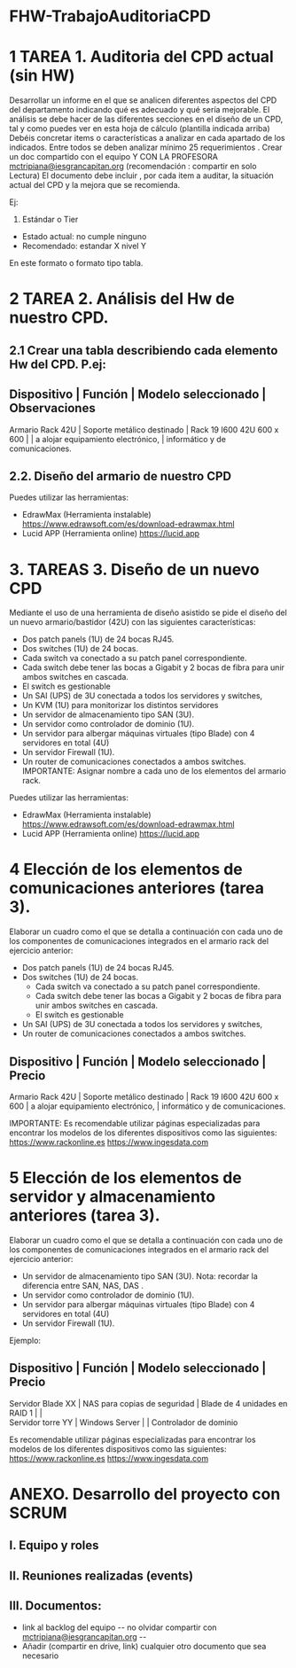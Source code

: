 # FHW-TrabajoAuditoriaCPD

# 1  TAREA 1. Auditoria del CPD actual (sin HW)
Desarrollar un informe en el que se analicen diferentes aspectos del CPD del departamento indicando qué es adecuado y qué sería mejorable.
El análisis se debe hacer de las diferentes secciones en el diseño de un CPD, tal y como puedes ver en esta hoja de cálculo (plantilla indicada arriba)
Debéis concretar items o características a analizar en cada apartado de los indicados. Entre todos se deben analizar mínimo 25 requerimientos .
Crear un doc  compartido  con el equipo Y CON LA PROFESORA mctripiana@iesgrancapitan.org (recomendación : compartir en solo Lectura)
El documento debe incluir , por cada item a auditar,  la situación actual del CPD y la mejora que se recomienda.

Ej:
1. Estándar o Tier 
- Estado actual:  no cumple ninguno
- Recomendado: estandar  X  nivel Y

En este formato o formato tipo tabla.   
         

 # 2  TAREA 2. Análisis del Hw de nuestro CPD.
## 2.1 Crear una tabla describiendo cada elemento Hw del CPD. P.ej:

Dispositivo       | Función                            | Modelo seleccionado           |   Observaciones
----------------------------------------------------------------------------------------------------------
Armario Rack 42U  |  Soporte metálico destinado        | Rack 19 I600 42U 600 x 600     |
                  |  a alojar equipamiento electrónico,
                  |  informático y de comunicaciones.

## 2.2.  Diseño del armario de nuestro CPD
Puedes utilizar las herramientas:
- EdrawMax (Herramienta instalable) 
    https://www.edrawsoft.com/es/download-edrawmax.html
- Lucid APP  (Herramienta online)
    https://lucid.app

# 3. TAREAS 3. Diseño de un nuevo CPD
Mediante el uso de una herramienta de diseño asistido se pide el diseño del un  nuevo armario/bastidor (42U) con las siguientes características:
- Dos patch panels (1U) de 24 bocas RJ45.
- Dos switches (1U) de 24 bocas.
- Cada switch va conectado a su patch panel correspondiente.
- Cada switch debe tener las bocas a Gigabit y 2 bocas de fibra para unir ambos switches en cascada.
- El switch es gestionable
- Un SAI (UPS) de 3U conectada a todos los servidores y switches,
- Un KVM (1U) para monitorizar los distintos servidores
- Un servidor de almacenamiento tipo SAN (3U).
- Un servidor como controlador de dominio (1U).
- Un servidor para albergar máquinas virtuales (tipo Blade) con 4 servidores en total (4U)
- Un servidor Firewall (1U).
- Un router de comunicaciones conectados a ambos switches.
IMPORTANTE: Asignar nombre a cada uno de los elementos del armario rack.

Puedes utilizar las herramientas:
- EdrawMax (Herramienta instalable) 
    https://www.edrawsoft.com/es/download-edrawmax.html
- Lucid APP  (Herramienta online)
    https://lucid.app



 # 4 Elección de los elementos de comunicaciones anteriores (tarea 3).
Elaborar un cuadro como el que se detalla a continuación con cada uno de los componentes de comunicaciones integrados en el armario rack del ejercicio anterior:
- Dos patch panels (1U) de 24 bocas RJ45.
- Dos switches (1U) de 24 bocas.
    - Cada switch va conectado a su patch panel correspondiente.
    - Cada switch debe tener las bocas a Gigabit y 2 bocas de fibra para unir ambos switches en cascada.
    - El switch es gestionable
- Un SAI (UPS) de 3U conectada a todos los servidores y switches,
- Un router de comunicaciones conectados a ambos switches.

Dispositivo       | Función                            | Modelo seleccionado         |   Precio
--------------------------------------------------------------------------------------------------
Armario Rack 42U  |  Soporte metálico destinado        | Rack 19 I600 42U 600 x 600
                  |  a alojar equipamiento electrónico,
                  |  informático y de comunicaciones.

IMPORTANTE: Es recomendable utilizar páginas especializadas para encontrar los modelos de los diferentes dispositivos como las siguientes:
https://www.rackonline.es
https://www.ingesdata.com


 # 5   Elección de los elementos de servidor y almacenamiento  anteriores (tarea 3).
Elaborar un cuadro como el que se detalla a continuación con cada uno de los componentes de comunicaciones integrados en el armario rack del ejercicio anterior:
- Un servidor de almacenamiento tipo SAN (3U).
    Nota: recordar la diferencia entre SAN, NAS, DAS .  
- Un servidor como controlador de dominio (1U).
- Un servidor para albergar máquinas virtuales (tipo Blade) con 4 servidores en total (4U)
- Un servidor Firewall (1U).

Ejemplo: 

Dispositivo         | Función                            | Modelo seleccionado            |   Precio
------------------------------------------------------------------------------------------------------
Servidor Blade XX   | NAS para copias de seguridad       | Blade de 4 unidades en RAID 1  |
                    |  
Servidor torre YY   | Windows Server                     |                                |
                      Controlador de dominio 

Es recomendable utilizar páginas especializadas para encontrar los modelos de los diferentes dispositivos como las siguientes:
https://www.rackonline.es
https://www.ingesdata.com

                  

# ANEXO. Desarrollo del proyecto con SCRUM
## I. Equipo y roles
## II. Reuniones realizadas (events)
## III. Documentos: 
- link al backlog del equipo  -- no olvidar compartir con mctripiana@iesgrancapitan.org --
- Añadir (compartir en drive, link) cualquier otro documento que sea necesario
